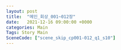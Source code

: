 ```yaml
---
layout: post
title:  "메인_회상_001~012장"
date:   2021-12-16 09:00:00 +0000
categories: Main
Tags: Story Main
SceneCode: ["scene_skip_cp001-012_q1_s10"]
---
```

